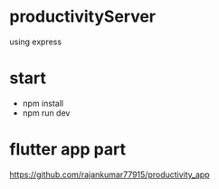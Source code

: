 # productivityServer
using express
# start
- npm install
- npm run dev

# flutter app part
  https://github.com/rajankumar77915/productivity_app 


